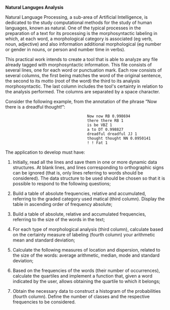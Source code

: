 **Natural Languges Analysis**

Natural Language Processing, a sub-area of ​​Artificial Intelligence, is dedicated to the study computational methods for the study of human languages, known as natural. One of the typical processes in the preparation of a text for its processing is the morphosyntactic labeling in which, at each word, a morphological category is associated (eg verb, noun, adjective) and also information additional morphological (eg number or gender in nouns, or person and number time in verbs).

This practical work intends to create a tool that is able to analyze any file already tagged with morphosyntactic information. This file consists of several lines, one for each word or punctuation mark. Each row consists of several columns, the first being matches the word of the original sentence, the second to its motto (root of the word) the third to its analysis
morphosyntactic. The last column includes the tool's certainty in relation to the analysis performed. The columns
are separated by a space character.

Consider the following example, from the annotation of the phrase “Now there is a dreadful thought!”:

                                        Now now RB 0.998694
                                        there there RB 1
                                        is be VBZ 1
                                        a to DT 0.998827
                                        dreadful dreadful JJ 1
                                        thought thought NN 0.0950141
                                        ! ! Fat 1

The application to develop must have:


1. Initially, read all the lines and save them in one or more dynamic data structures. At blank lines, and lines corresponding to orthographic signs can be ignored (that is, only lines referring to words should be considered).
The data structure to be used should be chosen so that it is possible to respond to the following questions;

2. Build a table of absolute frequencies, relative and accumulated, referring to the graded category used matical (third column). Display the table in ascending order of frequency absolute;

3. Build a table of absolute, relative and accumulated frequencies, referring to the size of the words in the text;

4. For each type of morphological analysis (third column), calculate based on the certainty measure of labeling (fourth column) your arithmetic mean and standard deviation;

5. Calculate the following measures of location and dispersion, related to the size of the words: average arithmetic, median, mode and standard deviation;

6. Based on the frequencies of the words (their number of occurrences), calculate the quartiles and implement a function that, given a word indicated by the user, allows obtaining the quartile to which it belongs;

7. Obtain the necessary data to construct a histogram of the probabilities (fourth column). Define the number of classes and the respective frequencies to be considered.
